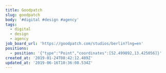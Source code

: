 ```yaml
---
title: Goodpatch
slug: goodpatch
body: '#digital #design #agency'
tags:
  - digital
  - design
  - agency
job_board_url: 'https://goodpatch.com/studios/berlin?lng=en'
positions:
  - position: '{"type":"Point","coordinates":[52.499892,13.425056]}'
created_at: '2019-01-24T08:42:12.489Z'
updated_at: '2019-06-16T10:36:08.534Z'
---
```



